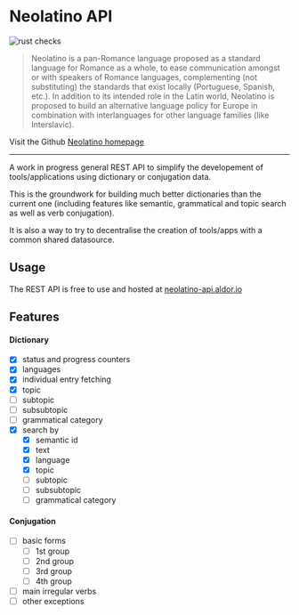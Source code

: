 # Neolatino API 
![rust checks](https://github.com/neolatino/neolatino-api/actions/workflows/rust.yml/badge.svg?branch=master)

> Neolatino is a pan-Romance language proposed as a standard language for Romance as a whole, to ease communication amongst or with speakers of Romance languages, complementing (not substituting) the standards that exist locally (Portuguese, Spanish, etc.). In addition to its intended role in the Latin world, Neolatino is proposed to build an alternative language policy for Europe in combination with interlanguages for other language families (like Interslavic).

Visit the Github [Neolatino homepage](https://github.com/neolatino)

---

A work in progress general REST API to simplify the developement of tools/applications using dictionary or conjugation data.

This is the groundwork for building much better dictionaries than the current one (including features like semantic, grammatical and topic search as well as verb conjugation).

It is also a way to try to decentralise the creation of tools/apps with a common shared datasource.

## Usage

The REST API is free to use and hosted at [neolatino-api.aldor.io](https://neolatino-api.aldor.io)

## Features

#### Dictionary
- [x] status and progress counters
- [x] languages
- [x] individual entry fetching 
- [x] topic
- [ ] subtopic
- [ ] subsubtopic
- [ ] grammatical category
- [x] search by
  - [x] semantic id
  - [x] text
  - [x] language
  - [x] topic
  - [ ] subtopic
  - [ ] subsubtopic
  - [ ] grammatical category

#### Conjugation
- [ ] basic forms
  - [ ] 1st group
  - [ ] 2nd group
  - [ ] 3rd group
  - [ ] 4th group
- [ ] main irregular verbs
- [ ] other exceptions